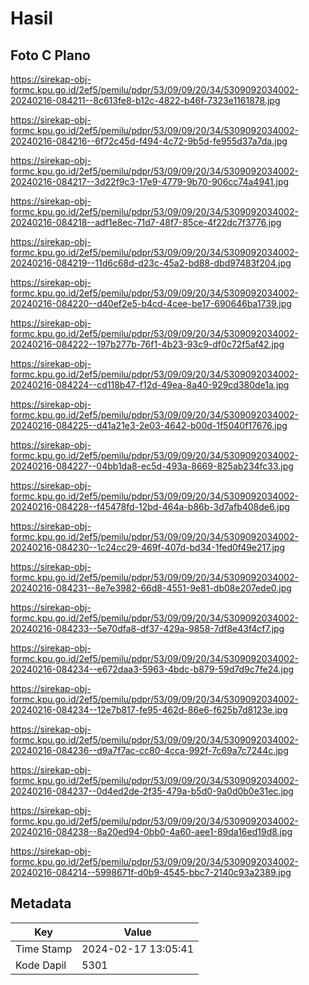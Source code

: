 # Hasil

## Foto C Plano

https://sirekap-obj-formc.kpu.go.id/2ef5/pemilu/pdpr/53/09/09/20/34/5309092034002-20240216-084211--8c613fe8-b12c-4822-b46f-7323e1161878.jpg

https://sirekap-obj-formc.kpu.go.id/2ef5/pemilu/pdpr/53/09/09/20/34/5309092034002-20240216-084216--6f72c45d-f494-4c72-9b5d-fe955d37a7da.jpg

https://sirekap-obj-formc.kpu.go.id/2ef5/pemilu/pdpr/53/09/09/20/34/5309092034002-20240216-084217--3d22f9c3-17e9-4779-9b70-906cc74a4941.jpg

https://sirekap-obj-formc.kpu.go.id/2ef5/pemilu/pdpr/53/09/09/20/34/5309092034002-20240216-084218--adf1e8ec-71d7-48f7-85ce-4f22dc7f3776.jpg

https://sirekap-obj-formc.kpu.go.id/2ef5/pemilu/pdpr/53/09/09/20/34/5309092034002-20240216-084219--11d6c68d-d23c-45a2-bd88-dbd97483f204.jpg

https://sirekap-obj-formc.kpu.go.id/2ef5/pemilu/pdpr/53/09/09/20/34/5309092034002-20240216-084220--d40ef2e5-b4cd-4cee-be17-690646ba1739.jpg

https://sirekap-obj-formc.kpu.go.id/2ef5/pemilu/pdpr/53/09/09/20/34/5309092034002-20240216-084222--197b277b-76f1-4b23-93c9-df0c72f5af42.jpg

https://sirekap-obj-formc.kpu.go.id/2ef5/pemilu/pdpr/53/09/09/20/34/5309092034002-20240216-084224--cd118b47-f12d-49ea-8a40-929cd380de1a.jpg

https://sirekap-obj-formc.kpu.go.id/2ef5/pemilu/pdpr/53/09/09/20/34/5309092034002-20240216-084225--d41a21e3-2e03-4642-b00d-1f5040f17676.jpg

https://sirekap-obj-formc.kpu.go.id/2ef5/pemilu/pdpr/53/09/09/20/34/5309092034002-20240216-084227--04bb1da8-ec5d-493a-8669-825ab234fc33.jpg

https://sirekap-obj-formc.kpu.go.id/2ef5/pemilu/pdpr/53/09/09/20/34/5309092034002-20240216-084228--f45478fd-12bd-464a-b86b-3d7afb408de6.jpg

https://sirekap-obj-formc.kpu.go.id/2ef5/pemilu/pdpr/53/09/09/20/34/5309092034002-20240216-084230--1c24cc29-469f-407d-bd34-1fed0f49e217.jpg

https://sirekap-obj-formc.kpu.go.id/2ef5/pemilu/pdpr/53/09/09/20/34/5309092034002-20240216-084231--8e7e3982-66d8-4551-9e81-db08e207ede0.jpg

https://sirekap-obj-formc.kpu.go.id/2ef5/pemilu/pdpr/53/09/09/20/34/5309092034002-20240216-084233--5e70dfa8-df37-429a-9858-7df8e43f4cf7.jpg

https://sirekap-obj-formc.kpu.go.id/2ef5/pemilu/pdpr/53/09/09/20/34/5309092034002-20240216-084234--e672daa3-5963-4bdc-b879-59d7d9c7fe24.jpg

https://sirekap-obj-formc.kpu.go.id/2ef5/pemilu/pdpr/53/09/09/20/34/5309092034002-20240216-084234--12e7b817-fe95-462d-86e6-f625b7d8123e.jpg

https://sirekap-obj-formc.kpu.go.id/2ef5/pemilu/pdpr/53/09/09/20/34/5309092034002-20240216-084236--d9a7f7ac-cc80-4cca-992f-7c69a7c7244c.jpg

https://sirekap-obj-formc.kpu.go.id/2ef5/pemilu/pdpr/53/09/09/20/34/5309092034002-20240216-084237--0d4ed2de-2f35-479a-b5d0-9a0d0b0e31ec.jpg

https://sirekap-obj-formc.kpu.go.id/2ef5/pemilu/pdpr/53/09/09/20/34/5309092034002-20240216-084238--8a20ed94-0bb0-4a60-aee1-89da16ed19d8.jpg

https://sirekap-obj-formc.kpu.go.id/2ef5/pemilu/pdpr/53/09/09/20/34/5309092034002-20240216-084214--5998671f-d0b9-4545-bbc7-2140c93a2389.jpg


## Metadata

| Key        | Value               |
| ---------- | ------------------- |
| Time Stamp | 2024-02-17 13:05:41 |
| Kode Dapil | 5301                |



